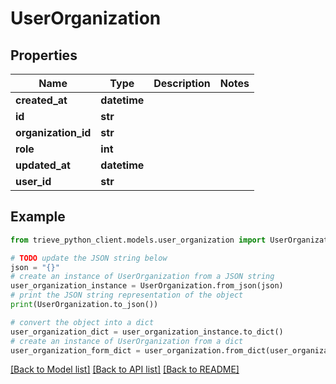 # UserOrganization


## Properties

Name | Type | Description | Notes
------------ | ------------- | ------------- | -------------
**created_at** | **datetime** |  | 
**id** | **str** |  | 
**organization_id** | **str** |  | 
**role** | **int** |  | 
**updated_at** | **datetime** |  | 
**user_id** | **str** |  | 

## Example

```python
from trieve_python_client.models.user_organization import UserOrganization

# TODO update the JSON string below
json = "{}"
# create an instance of UserOrganization from a JSON string
user_organization_instance = UserOrganization.from_json(json)
# print the JSON string representation of the object
print(UserOrganization.to_json())

# convert the object into a dict
user_organization_dict = user_organization_instance.to_dict()
# create an instance of UserOrganization from a dict
user_organization_form_dict = user_organization.from_dict(user_organization_dict)
```
[[Back to Model list]](../README.md#documentation-for-models) [[Back to API list]](../README.md#documentation-for-api-endpoints) [[Back to README]](../README.md)


